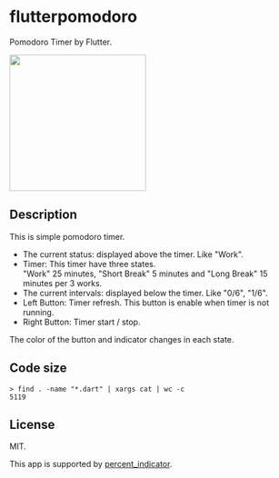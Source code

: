 # flutterpomodoro

Pomodoro Timer by Flutter.

<img src="screenshots/flutterpomodoro.gif" width="240px">

## Description

This is simple pomodoro timer.

- The current status: displayed above the timer. Like "Work".  
- Timer: This timer have three states.  
"Work" 25 minutes, "Short Break" 5 minutes and "Long Break" 15 minutes per 3 works.  
- The current intervals: displayed below the timer. Like "0/6", "1/6".  
- Left Button: Timer refresh. This button is enable when timer is not running.  
- Right Button: Timer start / stop.  

The color of the button and indicator changes in each state.

## Code size

```
> find . -name "*.dart" | xargs cat | wc -c
5119
```

## License

MIT.

This app is supported by [percent_indicator](https://pub.dartlang.org/packages/percent_indicator).
